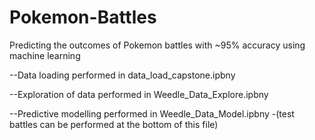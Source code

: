 # Pokemon-Battles
Predicting the outcomes of Pokemon battles  with ~95% accuracy using machine learning

--Data loading performed in data_load_capstone.ipbny

--Exploration of data performed in Weedle_Data_Explore.ipbny

--Predictive modelling performed in Weedle_Data_Model.ipbny
  -(test battles can be performed at the bottom of this file)

